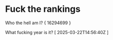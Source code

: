 # Fuck the rankings

Who the hell am I?
{ 16294699 }

What fucking year is it?
[ 2025-03-22T14:56:40Z ]
